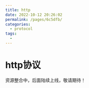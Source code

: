 ```yaml
---
title: http
date: 2022-10-12 20:26:02
permalink: /pages/6c5dfb/
categories:
  - protocol
tags:
  - 
---
```

# http协议



资源整合中，后面陆续上线，敬请期待！